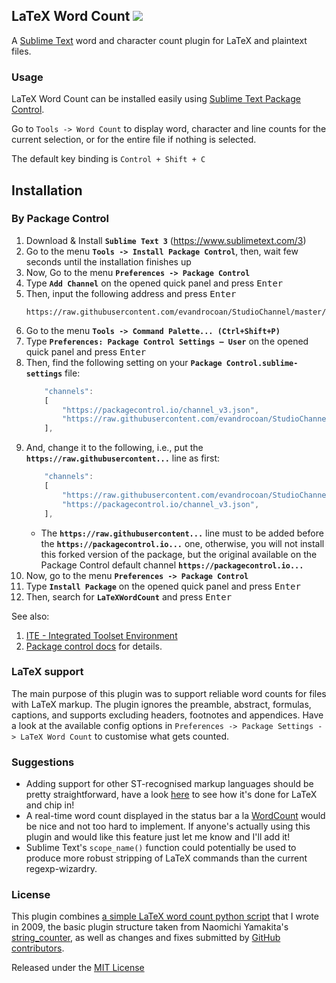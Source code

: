## LaTeX Word Count <a href="https://packagecontrol.io/packages/LaTeX%20Word%20Count"><img src="https://packagecontrol.herokuapp.com/downloads/LaTeX%20Word%20Count.png"></a>

A [Sublime Text](https://www.sublimetext.com) word and character count plugin for LaTeX and plaintext files.

### Usage

LaTeX Word Count can be installed easily using [Sublime Text Package Control](https://packagecontrol.io/).

Go to `Tools -> Word Count` to display word, character and line counts for the current selection, or for the entire file if nothing is selected.

The default key binding is `Control + Shift + C`


## Installation

### By Package Control

1. Download & Install **`Sublime Text 3`** (https://www.sublimetext.com/3)
1. Go to the menu **`Tools -> Install Package Control`**, then,
   wait few seconds until the installation finishes up
1. Now,
   Go to the menu **`Preferences -> Package Control`**
1. Type **`Add Channel`** on the opened quick panel and press <kbd>Enter</kbd>
1. Then,
   input the following address and press <kbd>Enter</kbd>
   ```
   https://raw.githubusercontent.com/evandrocoan/StudioChannel/master/channel.json
   ```
1. Go to the menu **`Tools -> Command Palette...
   (Ctrl+Shift+P)`**
1. Type **`Preferences:
   Package Control Settings – User`** on the opened quick panel and press <kbd>Enter</kbd>
1. Then,
   find the following setting on your **`Package Control.sublime-settings`** file:
   ```js
       "channels":
       [
           "https://packagecontrol.io/channel_v3.json",
           "https://raw.githubusercontent.com/evandrocoan/StudioChannel/master/channel.json",
       ],
   ```
1. And,
   change it to the following, i.e.,
   put the **`https://raw.githubusercontent...`** line as first:
   ```js
       "channels":
       [
           "https://raw.githubusercontent.com/evandrocoan/StudioChannel/master/channel.json",
           "https://packagecontrol.io/channel_v3.json",
       ],
   ```
   * The **`https://raw.githubusercontent...`** line must to be added before the **`https://packagecontrol.io...`** one, otherwise,
     you will not install this forked version of the package,
     but the original available on the Package Control default channel **`https://packagecontrol.io...`**
1. Now,
   go to the menu **`Preferences -> Package Control`**
1. Type **`Install Package`** on the opened quick panel and press <kbd>Enter</kbd>
1. Then,
search for **`LaTeXWordCount`** and press <kbd>Enter</kbd>

See also:
1. [ITE - Integrated Toolset Environment](https://github.com/evandrocoan/ITE)
1. [Package control docs](https://packagecontrol.io/docs/usage) for details.


### LaTeX support

The main purpose of this plugin was to support reliable word counts for files with LaTeX markup. The plugin ignores the preamble, abstract, formulas, captions, and supports excluding headers, footnotes and appendices. Have a look at the available config options in `Preferences -> Package Settings -> LaTeX Word Count` to customise what gets counted.

### Suggestions

- Adding support for other ST-recognised markup languages should be pretty straightforward, have a look [here](https://github.com/kevinstadler/SublimeLaTeXWordCount/blob/master/WordCount.py#L64) to see how it's done for LaTeX and chip in!
- A real-time word count displayed in the status bar a la [WordCount](https://github.com/titoBouzout/WordCount) would be nice and not too hard to implement. If anyone's actually using this plugin and would like this feature just let me know and I'll add it!
- Sublime Text's `scope_name()` function could potentially be used to produce more robust stripping of LaTeX commands than the current regexp-wizardry.

### License

This plugin combines [a simple LaTeX word count python script](https://github.com/kevinstadler/bash-scripts/blob/master/wclatex) that I wrote in 2009, the basic plugin structure taken from Naomichi Yamakita's [string_counter](https://github.com/naomichi-y/string_counter), as well as changes and fixes submitted by [GitHub contributors](https://github.com/kevinstadler/SublimeLaTeXWordCount/graphs/contributors).

Released under the [MIT License](http://opensource.org/licenses/MIT)
